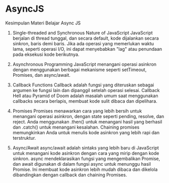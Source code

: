 # AsyncJS
Kesimpulan Materi Belajar Async JS

1. Single-threaded and Synchronous Nature of JavaScript
JavaScript berjalan di thread tunggal, dan secara default, kode dijalankan secara sinkron, baris demi baris.
Jika ada operasi yang memerlukan waktu lama, seperti operasi I/O, ini dapat menyebabkan "lag" atau penundaan pada eksekusi kode berikutnya.

2. Asynchronous Programming
JavaScript menangani operasi asinkron dengan menggunakan berbagai mekanisme seperti setTimeout, Promises, dan async/await.

3. Callback Functions
Callback adalah fungsi yang diteruskan sebagai argumen ke fungsi lain dan dipanggil setelah operasi selesai.
Callback Hell atau Pyramid of Doom adalah masalah umum saat menggunakan callbacks secara berlapis, membuat kode sulit dibaca dan dipelihara.

4. Promises
Promises menawarkan cara yang lebih bersih untuk menangani operasi asinkron, dengan state seperti pending, resolve, dan reject.
Anda menggunakan .then() untuk menangani hasil yang berhasil dan .catch() untuk menangani kesalahan.
Chaining promises memungkinkan Anda untuk menulis kode asinkron yang lebih rapi dan terstruktur.

5. Async/Await
async/await adalah sintaks yang lebih baru di JavaScript untuk menangani kode asinkron dengan cara yang mirip dengan kode sinkron.
async mendeklarasikan fungsi yang mengembalikan Promise, dan await digunakan di dalam fungsi async untuk menunggu hasil Promise.
Ini membuat kode asinkron lebih mudah dibaca dan dikelola dibandingkan dengan callback dan chaining Promises.
